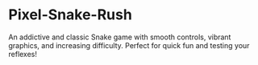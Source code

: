 # Pixel-Snake-Rush
 An addictive and classic Snake game with smooth controls, vibrant graphics, and increasing difficulty. Perfect for quick fun and testing your reflexes!
